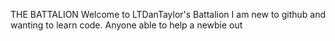THE BATTALION
Welcome to LTDanTaylor's Battalion
I am new to github and wanting to learn code. 
Anyone able to help a newbie out
